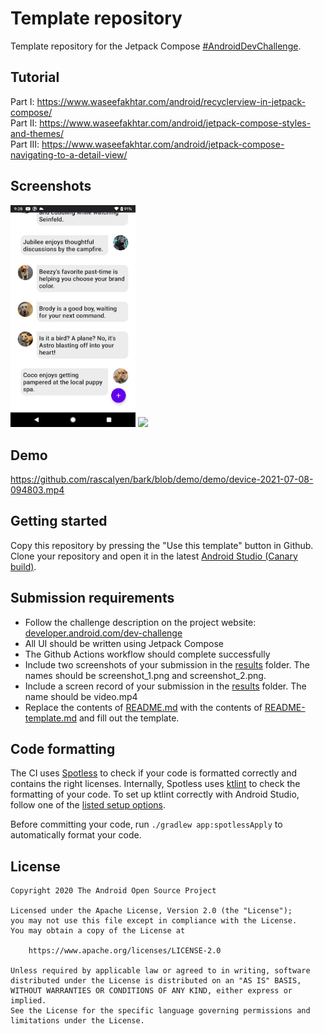 # Template repository

Template repository for the Jetpack Compose [#AndroidDevChallenge](https://developer.android.com/dev-challenge).

## Tutorial
Part I: https://www.waseefakhtar.com/android/recyclerview-in-jetpack-compose/ </br>
Part II: https://www.waseefakhtar.com/android/jetpack-compose-styles-and-themes/ </br>
Part III: https://www.waseefakhtar.com/android/jetpack-compose-navigating-to-a-detail-view/

## Screenshots
<img src="https://github.com/rascalyen/bark/blob/demo/screenshots/20210708-092825.png?raw=true" width="200"/> <img src="https://github.com/waseefakhtar/bark/blob/main/screenshots/device-2021-02-27-190647.png?raw=true" width="200"/>

## Demo

https://github.com/rascalyen/bark/blob/demo/demo/device-2021-07-08-094803.mp4

## Getting started
Copy this repository by pressing the "Use this template" button in Github.
Clone your repository and open it in the latest [Android Studio (Canary build)](https://developer.android.com/studio/preview).

## Submission requirements
- Follow the challenge description on the project website: [developer.android.com/dev-challenge](https://developer.android.com/dev-challenge)
- All UI should be written using Jetpack Compose
- The Github Actions workflow should complete successfully
- Include two screenshots of your submission in the [results](results) folder. The names should be
  screenshot_1.png and screenshot_2.png.
- Include a screen record of your submission in the [results](results) folder. The name should be
  video.mp4
- Replace the contents of [README.md](README.md) with the contents of [README-template.md](README-template.md) and fill out the template.

## Code formatting
The CI uses [Spotless](https://github.com/diffplug/spotless) to check if your code is formatted correctly and contains the right licenses.
Internally, Spotless uses [ktlint](https://github.com/pinterest/ktlint) to check the formatting of your code.
To set up ktlint correctly with Android Studio, follow one of the [listed setup options](https://github.com/pinterest/ktlint#-with-intellij-idea).

Before committing your code, run `./gradlew app:spotlessApply` to automatically format your code.

## License
```
Copyright 2020 The Android Open Source Project

Licensed under the Apache License, Version 2.0 (the "License");
you may not use this file except in compliance with the License.
You may obtain a copy of the License at

    https://www.apache.org/licenses/LICENSE-2.0

Unless required by applicable law or agreed to in writing, software
distributed under the License is distributed on an "AS IS" BASIS,
WITHOUT WARRANTIES OR CONDITIONS OF ANY KIND, either express or implied.
See the License for the specific language governing permissions and
limitations under the License.
```
